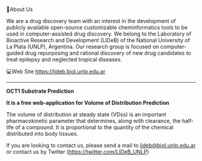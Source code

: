 📌About Us

We are a drug discovery team with an interest in the development of publicly available open-source customizable cheminformatics tools
to be used in computer-assisted drug discovery. We belong to the Laboratory of Bioactive Research and Development (LIDeB) of the
National University of La Plata (UNLP), Argentina. Our research group is focused on computer-guided drug repurposing and rational discovery
of new drug candidates to treat epilepsy and neglected tropical diseases.

💻Web Site https://lideb.biol.unlp.edu.ar



-------------------------------------------------------------------------------------------------

**OCT1 Substrate Prediction**

**It is a free web-application for Volume of Distribution Prediction**

The volume of distribution at steady state (VDss) is an important pharmacokinetic
parameter that determines, along with clearance, the half-life of a compound. It
is proportional to the quantity of the chemical distributed into body tissues.

If you are looking to contact us, please send a mail to lideb@biol.unlp.edu.ar or contact us by Twitter (https://twitter.com/LIDeB_UNLP)
